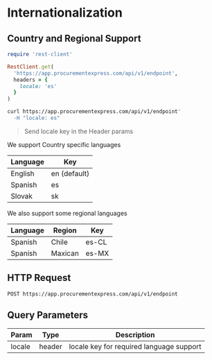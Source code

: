 # Internationalization

## Country and Regional Support


```ruby
require 'rest-client'

RestClient.get(
  'https://app.procurementexpress.com/api/v1/endpoint',
  headers = {
    locale: 'es'
  }
)
```

```sh
curl https://app.procurementexpress.com/api/v1/endpoint'
  -H "locale: es"
```

> Send locale key in the Header params


We support Country specific languages

| Language   | Key          |
| ---------- | ----------   |
| English    | en (default) |
| Spanish    | es           |
| Slovak     | sk           |

We also support some regional languages

| Language   | Region     | Key   |
| ---------- | ---------- | ----  |
| Spanish    | Chile      | es-CL |
| Spanish    | Maxican    | es-MX |

## HTTP Request

`POST https://app.procurementexpress.com/api/v1/endpoint`

## Query Parameters

| Param  | Type   | Description                              |
| -----  | ---    | ---------                                |
| locale | header | locale key for required language support |

